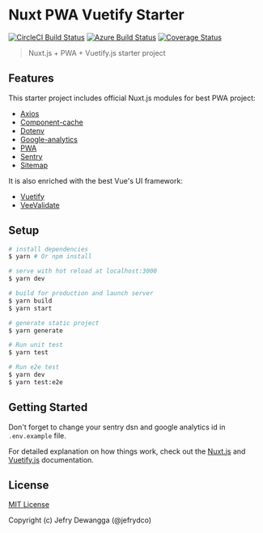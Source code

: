 # Nuxt PWA Vuetify Starter

[![CircleCI Build Status](https://badgen.net/circleci/github/jefrydco/nuxt-pwa-vuetify-starter/master)](https://circleci.com/gh/jefrydco/nuxt-pwa-vuetify-starter)
[![Azure Build Status](https://dev.azure.com/jefrydco/jefrydco/_apis/build/status/jefrydco.nuxt-pwa-vuetify-starter)](https://dev.azure.com/jefrydco/jefrydco/_build?definitionId=1)
[![Coverage Status](https://badgen.net/codecov/c/github/jefrydco/nuxt-pwa-vuetify-starter/master)](https://codecov.io/gh/jefrydco/nuxt-pwa-vuetify-starter)

> Nuxt.js + PWA + Vuetify.js starter project

## Features

This starter project includes official Nuxt.js modules for best PWA project:

- [Axios](https://github.com/nuxt-community/axios-module)
- [Component-cache](https://github.com/nuxt-community/modules/tree/master/packages/component-cache)
- [Dotenv](https://github.com/nuxt-community/dotenv-module)
- [Google-analytics](https://github.com/nuxt-community/analytics-module)
- [PWA](https://github.com/nuxt-community/pwa-module)
- [Sentry](https://github.com/nuxt-community/sentry-module)
- [Sitemap](https://github.com/nuxt-community/sitemap-module)

It is also enriched with the best Vue's UI framework:

- [Vuetify](https://vuetifyjs.com)
- [VeeValidate](https://baianat.github.io/vee-validate/)

## Setup

```bash
# install dependencies
$ yarn # Or npm install

# serve with hot reload at localhost:3000
$ yarn dev

# build for production and launch server
$ yarn build
$ yarn start

# generate static project
$ yarn generate

# Run unit test
$ yarn test

# Run e2e test
$ yarn dev
$ yarn test:e2e
```

## Getting Started

Don't forget to change your sentry dsn and google analytics id in `.env.example` file.

For detailed explanation on how things work, check out the [Nuxt.js](https://github.com/nuxt/nuxt.js) and [Vuetify.js](https://vuetifyjs.com/) documentation.

## License

[MIT License](./license.md)

Copyright (c) Jefry Dewangga (@jefrydco)
